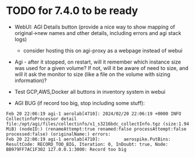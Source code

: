 # TODO for 7.4.0 to be ready

* WebUI: AGI Details button (provide a nice way to show mapping of original->new names and other details, including errors and agi stack logs)
  * consider hosting this on agi-proxy as a webpage instead of webui
* Agi - after it stopped, on restart, will it remember which instance size was used for a given volume? If not, will it be aware of need to size, and will it ask the monitor to size (like a file on the volume with sizing information)?
* Test GCP,AWS,Docker all buttons in inventory system in webui

* AGI BUG (if record too big, stop including some stuff):
```
Feb 20 22:06:19 agi-1 aerolab[4710]: 2024/02/20 22:06:19 +0000 INFO CollectinfoProcessor detail file:/opt/agi/files/collectinfo/x1_s3216bdc_collectInfo.tgz (size:1.94 MiB) (nodeID:) (renameAttempt:true renamed:false processAttempt:false processed:false) (originalName:) errors:
Feb 20 22:06:19 agi-1 aerolab[4710]:         aerospike.PutBins: ResultCode: RECORD_TOO_BIG, Iteration: 0, InDoubt: true, Node: BB979FF7AC1F302 127.0.0.1:3000: Record too big
```
